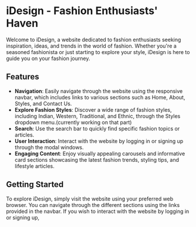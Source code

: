 # iDesign - Fashion Enthusiasts' Haven

Welcome to iDesign, a website dedicated to fashion enthusiasts seeking inspiration, ideas, and trends in the world of fashion. Whether you're a seasoned fashionista or just starting to explore your style, iDesign is here to guide you on your fashion journey.

## Features

- **Navigation**: Easily navigate through the website using the responsive navbar, which includes links to various sections such as Home, About, Styles, and Contact Us.
- **Explore Fashion Styles**: Discover a wide range of fashion styles, including Indian, Western, Traditional, and Ethnic, through the Styles dropdown menu.(currently working on that part)
- **Search**: Use the search bar to quickly find specific fashion topics or articles.
- **User Interaction**: Interact with the website by logging in or signing up through the modal windows.
- **Engaging Content**: Enjoy visually appealing carousels and informative card sections showcasing the latest fashion trends, styling tips, and lifestyle articles.

## Getting Started

To explore iDesign, simply visit the website using your preferred web browser. You can navigate through the different sections using the links provided in the navbar. If you wish to interact with the website by logging in or signing up,
